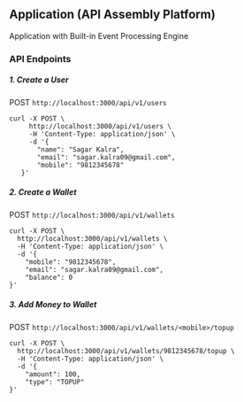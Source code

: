 ## Application (API Assembly Platform)
 
 Application with Built-in Event Processing Engine

### API Endpoints

##### 1. Create a User

POST ``http://localhost:3000/api/v1/users``

```
curl -X POST \
     http://localhost:3000/api/v1/users \
     -H 'Content-Type: application/json' \
     -d '{
       "name": "Sagar Kalra",
       "email": "sagar.kalra09@gmail.com",
       "mobile": "9812345678"
   }'
```

##### 2. Create a Wallet

POST ``http://localhost:3000/api/v1/wallets``

```
curl -X POST \
  http://localhost:3000/api/v1/wallets \
  -H 'Content-Type: application/json' \
  -d '{
    "mobile": "9812345678",
    "email": "sagar.kalra09@gmail.com",
    "balance": 0
}'
```

##### 3. Add Money to Wallet

POST ``http://localhost:3000/api/v1/wallets/<mobile>/topup``

```
curl -X POST \
  http://localhost:3000/api/v1/wallets/9812345678/topup \
  -H 'Content-Type: application/json' \
  -d '{
    "amount": 100,
    "type": "TOPUP"
}'
```


